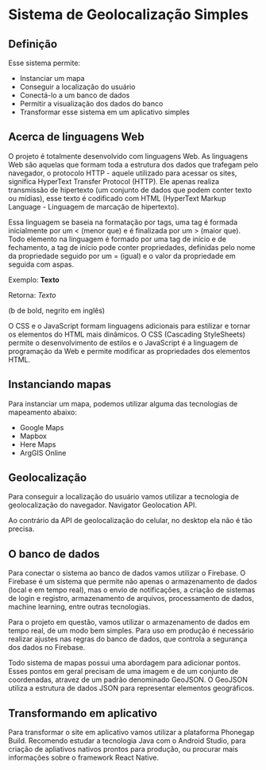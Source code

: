 # Sistema de Geolocalização Simples

## Definição

Esse sistema permite:
- Instanciar um mapa
- Conseguir a localização do usuário
- Conectá-lo a um banco de dados
- Permitir a visualização dos dados do banco
- Transformar esse sistema em um aplicativo simples

## Acerca de linguagens Web

O projeto é totalmente desenvolvido com linguagens Web. As linguagens Web são aquelas que formam toda a estrutura dos dados que trafegam pelo 
navegador, o protocolo HTTP - aquele utilizado para acessar os sites, significa HyperText Transfer Protocol (HTTP). Ele apenas realiza transmissão 
de hipertexto (um conjunto de dados que podem conter texto ou mídias), esse texto é codificado com HTML (HyperText Markup Language - Linguagem 
de marcação de hipertexto).

Essa linguagem se baseia na formatação por tags, uma tag é formada inicialmente por um < (menor que) e é finalizada por um > (maior que).
Todo elemento na linguagem é formado por uma tag de início e de fechamento, a tag de início pode conter propriedades, definidas pelo nome da 
propriedade seguido por um = (igual) e o valor da propriedade em seguida com aspas.

Exemplo: 
<b>Texto</b>

Retorna:
*Texto*

(b de bold, negrito em inglês)

O CSS e o JavaScript formam linguagens adicionais para estilizar e tornar os elementos do HTML mais dinâmicos. O CSS (Cascading StyleSheets) 
permite o desenvolvimento de estilos e o JavaScript é a linguagem de programação da Web e permite modificar as propriedades dos elementos HTML.

## Instanciando mapas

Para instanciar um mapa, podemos utilizar alguma das tecnologias de mapeamento abaixo:
- Google Maps
- Mapbox
- Here Maps
- ArgGIS Online

## Geolocalização

Para conseguir a localização do usuário vamos utilizar a tecnologia de geolocalização do navegador.
Navigator Geolocation API.

Ao contrário da API de geolocalização do celular, no desktop ela não é tão precisa.

## O banco de dados

Para conectar o sistema ao banco de dados vamos utilizar o Firebase.
O Firebase é um sistema que permite não apenas o armazenamento de dados (local e em tempo real), mas o envio de notificações, a criação de sistemas de login e registro, 
armazenamento de arquivos, processamento de dados, machine learning, entre outras tecnologias.

Para o projeto em questão, vamos utilizar o armazenamento de dados em tempo real, de um modo bem simples. Para uso em produção é necessário 
realizar ajustes nas regras do banco de dados, que controla a segurança dos dados no Firebase.

Todo sistema de mapas possui uma abordagem para adicionar pontos. Esses pontos em geral precisam de uma imagem e de um conjunto de coordenadas, 
atravez de um padrão denominado GeoJSON. O GeoJSON utiliza a estrutura de dados JSON para representar elementos geográficos.

## Transformando em aplicativo

Para transformar o site em aplicativo vamos utilizar a plataforma Phonegap Build. Recomendo estudar a tecnologia Java com o Android Studio, para 
criação de apliativos nativos prontos para produção, ou procurar mais informações sobre o framework React Native.

